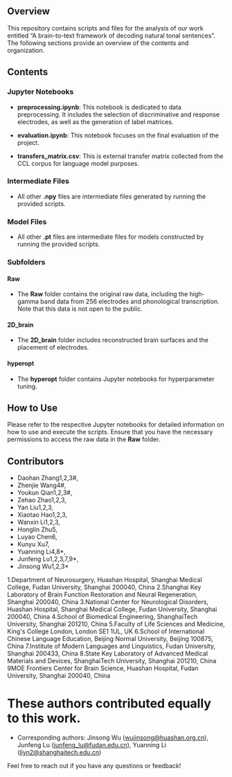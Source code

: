 ## Overview
This repository contains scripts and files for the analysis of our work entitled “A brain-to-text framework of decoding natural tonal sentences”. The following sections provide an overview of the contents and organization.

## Contents

### Jupyter Notebooks
- **preprocessing.ipynb**: This notebook is dedicated to data preprocessing. It includes the selection of discriminative and response electrodes, as well as the generation of label matrices.

- **evaluation.ipynb**: This notebook focuses on the final evaluation of the project.

- **transfers_matrix.csv**: This is external transfer matrix collected from the CCL corpus for language model purposes.

### Intermediate Files
  - All other **.npy** files are intermediate files generated by running the provided scripts.

### Model Files
  - All other **.pt** files are intermediate files for models constructed by running the provided scripts.

### Subfolders

#### Raw
- The **Raw** folder contains the original raw data, including the high-gamma band data from 256 electrodes and phonological transcription. Note that this data is not open to the public.

#### 2D_brain
- The **2D_brain** folder includes reconstructed brain surfaces and the placement of electrodes.

#### hyperopt
- The **hyperopt** folder contains Jupyter notebooks for hyperparameter tuning.

## How to Use
Please refer to the respective Jupyter notebooks for detailed information on how to use and execute the scripts. Ensure that you have the necessary permissions to access the raw data in the **Raw** folder.

## Contributors
- Daohan Zhang1,2,3#,
- Zhenjie Wang4#,
- Youkun Qian1,2,3#,
- Zehao Zhao1,2,3,
- Yan Liu1,2,3,
- Xiaotao Hao1,2,3,
- Wanxin Li1,2,3,
- Honglin Zhu5,
- Luyao Chen6,
- Kunyu Xu7,
- Yuanning Li4,8*,
- Junfeng Lu1,2,3,7,9*,
- Jinsong Wu1,2,3*

1.Department of Neurosurgery, Huashan Hospital, Shanghai Medical College, Fudan University, Shanghai 200040, China
2.Shanghai Key Laboratory of Brain Function Restoration and Neural Regeneration, Shanghai 200040, China
3.National Center for Neurological Disorders, Huashan Hospital, Shanghai Medical College, Fudan University, Shanghai 200040, China 
4.School of Biomedical Engineering, ShanghaiTech University, Shanghai 201210, China 
5.Faculty of Life Sciences and Medicine, King's College London, London SE1 1UL, UK
6.School of International Chinese Language Education, Beijing Normal University, Beijing 100875, China
7.Institute of Modern Languages and Linguistics, Fudan University, Shanghai 200433, China 
8.State Key Laboratory of Advanced Medical Materials and Devices, ShanghaiTech University, Shanghai 201210, China
9MOE Frontiers Center for Brain Science, Huashan Hospital, Fudan University, Shanghai 200040, China 

# These authors contributed equally to this work.
* Corresponding authors: Jinsong Wu (wujinsong@huashan.org.cn), Junfeng Lu (junfeng_lu@fudan.edu.cn), Yuanning Li (liyn2@shanghaitech.edu.cn) 

Feel free to reach out if you have any questions or feedback!